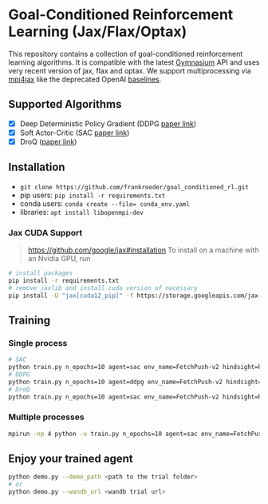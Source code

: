 # Goal-Conditioned Reinforcement Learning (Jax/Flax/Optax)
This repository contains a collection of goal-conditioned reinforcement learning algorithms.
It is compatible with the latest [Gymnasium](https://github.com/Farama-Foundation/Gymnasium) API and uses very recent version of jax, flax and optax.
We support multiprocessing via [mpi4jax](https://github.com/mpi4jax/mpi4jax) like the deprecated OpenAI [baselines](https://github.com/openai/baselines).

## Supported Algorithms

- [x] Deep Deterministic Policy Gradient (DDPG [paper link](https://arxiv.org/abs/1509.02971))
- [x] Soft Actor-Critic (SAC [paper link](https://arxiv.org/abs/1801.01290))
- [x] DroQ ([paper link](https://arxiv.org/abs/2110.02034))

## Installation
- `git clone https://github.com/frankroeder/goal_conditioned_rl.git`
- pip users: `pip install -r requirements.txt`
- conda users: `conda create --file= conda_env.yaml`
- libraries: `apt install libopenmpi-dev`

### Jax CUDA Support
> https://github.com/google/jax#installation
To install on a machine with an Nvidia GPU, run
```bash
# install packages
pip install -r requirements.txt
# remove jaxlib and install cuda version of necessary
pip install -U "jax[cuda12_pip]" -f https://storage.googleapis.com/jax-releases/jax_cuda_releases.html
```
## Training

### Single process
```bash
# SAC
python train.py n_epochs=10 agent=sac env_name=FetchPush-v2 hindsight=her agent.critic.dropout=0.0
# DDPG
python train.py n_epochs=10 agent=ddpg env_name=FetchPush-v2 hindsight=her
# DroQ
python train.py n_epochs=10 agent=sac env_name=FetchPush-v2 hindsight=her agent.critic.dropout=0.01
```

### Multiple processes
```bash
mpirun -np 4 python -u train.py n_epochs=10 agent=sac env_name=FetchPush-v2 hindsight=her
```

## Enjoy your trained agent
```bash
python demo.py --demo_path <path to the trial folder>
# or
python demo.py --wandb_url <wandb trial url>
```
